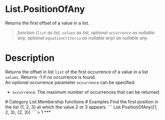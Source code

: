 ﻿# List.PositionOfAny
Returns the first offset of a value in a list.
> _function (<code>list</code> as list, <code>values</code> as list, optional <code>occurrence</code> as nullable any, optional <code>equationCriteria</code> as nullable any) as nullable any_
# Description 
Returns the offset in list <code>list</code> of the first occurrence of a value in a list <code>values</code>. Returns -1 if no occurrence is found.  
    An optional occurrence parameter <code>occurrence</code> can be specified.
<ul>
   <li><code>occurrence</code>: The maximum number of occurrences that can be returned.</li>
</ul>
# Category 
List.Membership functions
# Examples 
Find the first position in the list {1, 2, 3} at which the value 2 or 3 appears.
```
List.PositionOfAny({1, 2, 3}, {2, 3})
```
> 1
***
